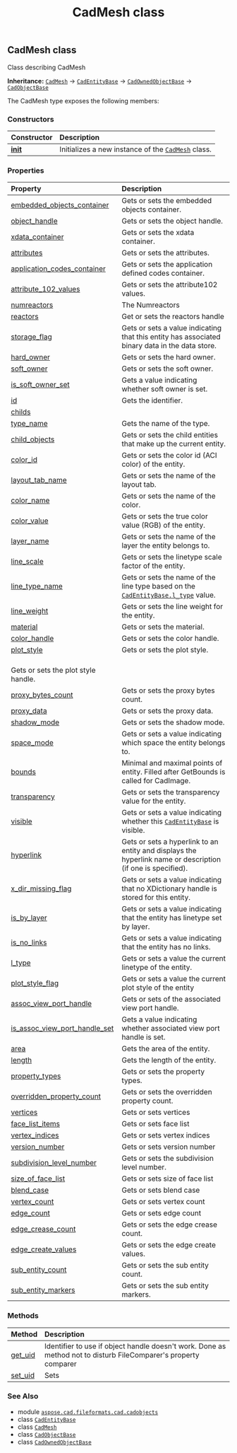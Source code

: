 ﻿---
title: CadMesh class
second_title: Aspose.CAD for Python via .NET API References
description: 
type: docs
weight: 870
url: /python-net/aspose.cad.fileformats.cad.cadobjects/cadmesh/
is_root: false
---

## CadMesh class

Class describing CadMesh



**Inheritance:** [`CadMesh`](/cad/python-net/aspose.cad.fileformats.cad.cadobjects/cadmesh) → 
[`CadEntityBase`](/cad/python-net/aspose.cad.fileformats.cad.cadobjects/cadentitybase) → 
[`CadOwnedObjectBase`](/cad/python-net/aspose.cad.fileformats.cad.cadobjects/cadownedobjectbase) → 
[`CadObjectBase`](/cad/python-net/aspose.cad.fileformats.cad.cadobjects/cadobjectbase)



The CadMesh type exposes the following members:

### Constructors
| Constructor | Description |
| :- | :- |
| [__init__](/cad/python-net/aspose.cad.fileformats.cad.cadobjects/cadmesh/__init__/#) | Initializes a new instance of the [`CadMesh`](/cad/python-net/aspose.cad.fileformats.cad.cadobjects/cadmesh) class. |


### Properties
| Property | Description |
| :- | :- |
| [embedded_objects_container](/cad/python-net/aspose.cad.fileformats.cad.cadobjects/cadmesh/embedded_objects_container) | Gets or sets the embedded objects container. |
| [object_handle](/cad/python-net/aspose.cad.fileformats.cad.cadobjects/cadmesh/object_handle) | Gets or sets the object handle. |
| [xdata_container](/cad/python-net/aspose.cad.fileformats.cad.cadobjects/cadmesh/xdata_container) | Gets or sets the xdata container. |
| [attributes](/cad/python-net/aspose.cad.fileformats.cad.cadobjects/cadmesh/attributes) | Gets or sets the attributes. |
| [application_codes_container](/cad/python-net/aspose.cad.fileformats.cad.cadobjects/cadmesh/application_codes_container) | Gets or sets the application defined codes container. |
| [attribute_102_values](/cad/python-net/aspose.cad.fileformats.cad.cadobjects/cadmesh/attribute_102_values) | Gets or sets the attribute102 values. |
| [numreactors](/cad/python-net/aspose.cad.fileformats.cad.cadobjects/cadmesh/numreactors) | The Numreactors |
| [reactors](/cad/python-net/aspose.cad.fileformats.cad.cadobjects/cadmesh/reactors) | Get or sets the reactors handle |
| [storage_flag](/cad/python-net/aspose.cad.fileformats.cad.cadobjects/cadmesh/storage_flag) | Gets or sets a value indicating that this entity has associated binary data in the data store. |
| [hard_owner](/cad/python-net/aspose.cad.fileformats.cad.cadobjects/cadmesh/hard_owner) | Gets or sets the hard owner. |
| [soft_owner](/cad/python-net/aspose.cad.fileformats.cad.cadobjects/cadmesh/soft_owner) | Gets or sets the soft owner. |
| [is_soft_owner_set](/cad/python-net/aspose.cad.fileformats.cad.cadobjects/cadmesh/is_soft_owner_set) | Gets a value indicating whether soft owner is set. |
| [id](/cad/python-net/aspose.cad.fileformats.cad.cadobjects/cadmesh/id) | Gets the identifier. |
| [childs](/cad/python-net/aspose.cad.fileformats.cad.cadobjects/cadmesh/childs) |  |
| [type_name](/cad/python-net/aspose.cad.fileformats.cad.cadobjects/cadmesh/type_name) | Gets the name of the type. |
| [child_objects](/cad/python-net/aspose.cad.fileformats.cad.cadobjects/cadmesh/child_objects) | Gets or sets the child entities that make up the current entity. |
| [color_id](/cad/python-net/aspose.cad.fileformats.cad.cadobjects/cadmesh/color_id) | Gets or sets the color id (ACI color) of the entity. |
| [layout_tab_name](/cad/python-net/aspose.cad.fileformats.cad.cadobjects/cadmesh/layout_tab_name) | Gets or sets the name of the layout tab. |
| [color_name](/cad/python-net/aspose.cad.fileformats.cad.cadobjects/cadmesh/color_name) | Gets or sets the name of the color. |
| [color_value](/cad/python-net/aspose.cad.fileformats.cad.cadobjects/cadmesh/color_value) | Gets or sets the true color value (RGB) of the entity. |
| [layer_name](/cad/python-net/aspose.cad.fileformats.cad.cadobjects/cadmesh/layer_name) | Gets or sets the name of the layer the entity belongs to. |
| [line_scale](/cad/python-net/aspose.cad.fileformats.cad.cadobjects/cadmesh/line_scale) | Gets or sets the linetype scale factor of the entity. |
| [line_type_name](/cad/python-net/aspose.cad.fileformats.cad.cadobjects/cadmesh/line_type_name) | Gets or sets the name of the line type based on the [`CadEntityBase.l_type`](/cad/python-net/aspose.cad.fileformats.cad.cadobjects/cadentitybase#l_type) value. |
| [line_weight](/cad/python-net/aspose.cad.fileformats.cad.cadobjects/cadmesh/line_weight) | Gets or sets the line weight for the entity. |
| [material](/cad/python-net/aspose.cad.fileformats.cad.cadobjects/cadmesh/material) | Gets or sets the material. |
| [color_handle](/cad/python-net/aspose.cad.fileformats.cad.cadobjects/cadmesh/color_handle) | Gets or sets the color handle. |
| [plot_style](/cad/python-net/aspose.cad.fileformats.cad.cadobjects/cadmesh/plot_style) | Gets or sets the plot style.<br/>Gets or sets the plot style handle. |
| [proxy_bytes_count](/cad/python-net/aspose.cad.fileformats.cad.cadobjects/cadmesh/proxy_bytes_count) | Gets or sets the proxy bytes count. |
| [proxy_data](/cad/python-net/aspose.cad.fileformats.cad.cadobjects/cadmesh/proxy_data) | Gets or sets the proxy data. |
| [shadow_mode](/cad/python-net/aspose.cad.fileformats.cad.cadobjects/cadmesh/shadow_mode) | Gets or sets the shadow mode. |
| [space_mode](/cad/python-net/aspose.cad.fileformats.cad.cadobjects/cadmesh/space_mode) | Gets or sets a value indicating which space the entity belongs to. |
| [bounds](/cad/python-net/aspose.cad.fileformats.cad.cadobjects/cadmesh/bounds) | Minimal and maximal points of entity. Filled after GetBounds is called for CadImage. |
| [transparency](/cad/python-net/aspose.cad.fileformats.cad.cadobjects/cadmesh/transparency) | Gets or sets the transparency value for the entity. |
| [visible](/cad/python-net/aspose.cad.fileformats.cad.cadobjects/cadmesh/visible) | Gets or sets a value indicating whether this [`CadEntityBase`](/cad/python-net/aspose.cad.fileformats.cad.cadobjects/cadentitybase) is visible. |
| [hyperlink](/cad/python-net/aspose.cad.fileformats.cad.cadobjects/cadmesh/hyperlink) | Gets or sets a hyperlink to an entity and displays the hyperlink name or description (if one is specified). |
| [x_dir_missing_flag](/cad/python-net/aspose.cad.fileformats.cad.cadobjects/cadmesh/x_dir_missing_flag) | Gets or sets a value indicating that no XDictionary handle is stored for this entity. |
| [is_by_layer](/cad/python-net/aspose.cad.fileformats.cad.cadobjects/cadmesh/is_by_layer) | Gets or sets a value indicating that the entity has linetype set by layer. |
| [is_no_links](/cad/python-net/aspose.cad.fileformats.cad.cadobjects/cadmesh/is_no_links) | Gets or sets a value indicating that the entity has no links. |
| [l_type](/cad/python-net/aspose.cad.fileformats.cad.cadobjects/cadmesh/l_type) | Gets or sets a value the current linetype of the entity. |
| [plot_style_flag](/cad/python-net/aspose.cad.fileformats.cad.cadobjects/cadmesh/plot_style_flag) | Gets or sets a value the current plot style of the entity |
| [assoc_view_port_handle](/cad/python-net/aspose.cad.fileformats.cad.cadobjects/cadmesh/assoc_view_port_handle) | Gets or sets of the associated view port handle. |
| [is_assoc_view_port_handle_set](/cad/python-net/aspose.cad.fileformats.cad.cadobjects/cadmesh/is_assoc_view_port_handle_set) | Gets a value indicating whether associated view port handle is set. |
| [area](/cad/python-net/aspose.cad.fileformats.cad.cadobjects/cadmesh/area) | Gets the area of the entity. |
| [length](/cad/python-net/aspose.cad.fileformats.cad.cadobjects/cadmesh/length) | Gets the length of the entity. |
| [property_types](/cad/python-net/aspose.cad.fileformats.cad.cadobjects/cadmesh/property_types) | Gets or sets the property types. |
| [overridden_property_count](/cad/python-net/aspose.cad.fileformats.cad.cadobjects/cadmesh/overridden_property_count) | Gets or sets the overridden property count. |
| [vertices](/cad/python-net/aspose.cad.fileformats.cad.cadobjects/cadmesh/vertices) | Gets or sets vertices |
| [face_list_items](/cad/python-net/aspose.cad.fileformats.cad.cadobjects/cadmesh/face_list_items) | Gets or sets face list |
| [vertex_indices](/cad/python-net/aspose.cad.fileformats.cad.cadobjects/cadmesh/vertex_indices) | Gets or sets vertex indices |
| [version_number](/cad/python-net/aspose.cad.fileformats.cad.cadobjects/cadmesh/version_number) | Gets or sets version number |
| [subdivision_level_number](/cad/python-net/aspose.cad.fileformats.cad.cadobjects/cadmesh/subdivision_level_number) | Gets or sets the subdivision level number. |
| [size_of_face_list](/cad/python-net/aspose.cad.fileformats.cad.cadobjects/cadmesh/size_of_face_list) | Gets or sets size of face list |
| [blend_case](/cad/python-net/aspose.cad.fileformats.cad.cadobjects/cadmesh/blend_case) | Gets or sets blend case |
| [vertex_count](/cad/python-net/aspose.cad.fileformats.cad.cadobjects/cadmesh/vertex_count) | Gets or sets vertex count |
| [edge_count](/cad/python-net/aspose.cad.fileformats.cad.cadobjects/cadmesh/edge_count) | Gets or sets edge count |
| [edge_crease_count](/cad/python-net/aspose.cad.fileformats.cad.cadobjects/cadmesh/edge_crease_count) | Gets or sets the edge crease count. |
| [edge_create_values](/cad/python-net/aspose.cad.fileformats.cad.cadobjects/cadmesh/edge_create_values) | Gets or sets the edge create values. |
| [sub_entity_count](/cad/python-net/aspose.cad.fileformats.cad.cadobjects/cadmesh/sub_entity_count) | Gets or sets the sub entity count. |
| [sub_entity_markers](/cad/python-net/aspose.cad.fileformats.cad.cadobjects/cadmesh/sub_entity_markers) | Gets or sets the sub entity markers. |


### Methods
| Method | Description |
| :- | :- |
| [get_uid](/cad/python-net/aspose.cad.fileformats.cad.cadobjects/cadmesh/get_uid/#) | Identifier to use if object handle doesn't work. Done as method not to disturb FileComparer's property comparer |
| [set_uid](/cad/python-net/aspose.cad.fileformats.cad.cadobjects/cadmesh/set_uid/#str) | Sets |



### See Also
* module [`aspose.cad.fileformats.cad.cadobjects`](..)
* class [`CadEntityBase`](/cad/python-net/aspose.cad.fileformats.cad.cadobjects/cadentitybase)
* class [`CadMesh`](/cad/python-net/aspose.cad.fileformats.cad.cadobjects/cadmesh)
* class [`CadObjectBase`](/cad/python-net/aspose.cad.fileformats.cad.cadobjects/cadobjectbase)
* class [`CadOwnedObjectBase`](/cad/python-net/aspose.cad.fileformats.cad.cadobjects/cadownedobjectbase)
